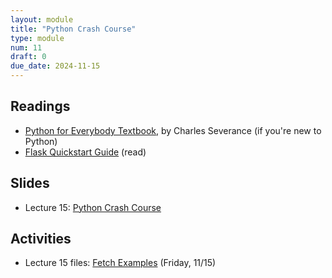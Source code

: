 ```yaml
---
layout: module
title: "Python Crash Course"
type: module
num: 11
draft: 0
due_date: 2024-11-15
---
```



## Readings
* <a href="https://books.trinket.io/pfe/index.html" target="_blank">Python for Everybody Textbook</a>, by Charles Severance (if you're new to Python)
* <a href="https://flask.palletsprojects.com/en/stable/quickstart/" target="_blank">Flask Quickstart Guide</a> (read) 


## Slides
* Lecture 15: <a href="https://docs.google.com/presentation/d/141vQNiUrgvXm_wnGZsL734IaHeZJy8ve/edit?usp=sharing&ouid=113376576186080604800&rtpof=true&sd=true" target="_blank">Python Crash Course</a>


## Activities
* Lecture 15 files: [Fetch Examples](/fall2024/course-files/lectures/lecture15.zip) (Friday, 11/15)


